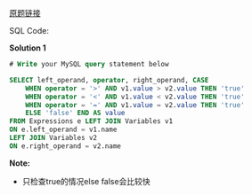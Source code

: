 [原题链接](https://leetcode-cn.com/problems/evaluate-boolean-expression/)

SQL Code:

**Solution 1**

```sql
# Write your MySQL query statement below

SELECT left_operand, operator, right_operand, CASE
    WHEN operator = '>' AND v1.value > v2.value THEN 'true'
    WHEN operator = '<' AND v1.value < v2.value THEN 'true'
    WHEN operator = '=' AND v1.value = v2.value THEN 'true'
    ELSE 'false' END AS value
FROM Expressions e LEFT JOIN Variables v1
ON e.left_operand = v1.name
LEFT JOIN Variables v2
ON e.right_operand = v2.name
```

**Note:**
- 只检查true的情况else false会比较快
